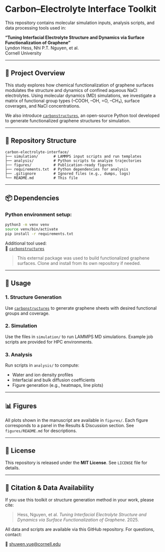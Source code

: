 # Carbon–Electrolyte Interface Toolkit

This repository contains molecular simulation inputs, analysis scripts, and data processing tools used in:

**“Tuning Interfacial Electrolyte Structure and Dynamics via Surface Functionalization of Graphene”**  
Lyndon Hess, Nhi P.T. Nguyen, et al.  
Cornell University

---

## 🔬 Project Overview

This study explores how chemical functionalization of graphene surfaces modulates the structure and dynamics of confined aqueous NaCl electrolytes. Using molecular dynamics (MD) simulations, we investigate a matrix of functional group types (–COOH, –OH, =O, –CH₃), surface coverages, and NaCl concentrations.

We also introduce [`carbonstructures`](https://github.com/YueGroup/carbonstructures), an open-source Python tool developed to generate functionalized graphene structures for simulation.

---

## 📁 Repository Structure

```
carbon-electrolyte-interface/
├── simulation/       # LAMMPS input scripts and run templates
├── analysis/         # Python scripts to analyze trajectories
├── figures/          # Publication-ready figures
├── requirements.txt  # Python dependencies for analysis
├── .gitignore        # Ignored files (e.g., dumps, logs)
└── README.md         # This file
```

---

## 📦 Dependencies

### Python environment setup:

```bash
python3 -m venv venv
source venv/bin/activate
pip install -r requirements.txt
```

Additional tool used:  
🔗 [`carbonstructures`](https://github.com/YueGroup/carbonstructures)

> This external package was used to build functionalized graphene surfaces. Clone and install from its own repository if needed.

---

## 🚀 Usage

### 1. Structure Generation
Use [`carbonstructures`](https://github.com/YueGroup/carbonstructures) to generate graphene sheets with desired functional groups and coverage.

### 2. Simulation
Use the files in `simulation/` to run LAMMPS MD simulations. Example job scripts are provided for HPC environments.

### 3. Analysis
Run scripts in `analysis/` to compute:
- Water and ion density profiles
- Interfacial and bulk diffusion coefficients
- Figure generation (e.g., heatmaps, line plots)

---

## 📊 Figures

All plots shown in the manuscript are available in `figures/`. Each figure corresponds to a panel in the Results & Discussion section. See `figures/README.md` for descriptions.

---

## 📄 License

This repository is released under the **MIT License**. See `LICENSE` file for details.

---

## 🧠 Citation & Data Availability

If you use this toolkit or structure generation method in your work, please cite:

> Hess, Nguyen, et al. *Tuning Interfacial Electrolyte Structure and Dynamics via Surface Functionalization of Graphene*. 2025.

All data and scripts are available via this GitHub repository. For questions, contact:

📧 [shuwen.yue@cornell.edu](mailto:shuwen.yue@cornell.edu)
